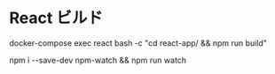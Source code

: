 # React ビルド

docker-compose exec react bash -c "cd react-app/ && npm run build"

npm i --save-dev npm-watch && npm run watch
